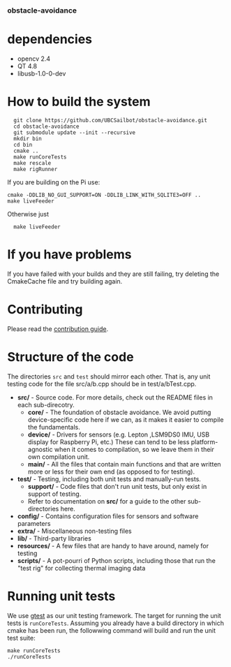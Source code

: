 ### obstacle-avoidance

# dependencies

- opencv 2.4
- QT 4.8
- libusb-1.0-0-dev

# How to build the system

```
  git clone https://github.com/UBCSailbot/obstacle-avoidance.git
  cd obstacle-avoidance
  git submodule update --init --recursive
  mkdir bin
  cd bin
  cmake ..
  make runCoreTests
  make rescale
  make rigRunner
```
If you are building on the Pi use:
```
cmake -DDLIB_NO_GUI_SUPPORT=ON -DDLIB_LINK_WITH_SQLITE3=OFF ..
make liveFeeder
```  
Otherwise just
```
  make liveFeeder
```    
# If you have problems
  If you have failed with your builds and they are still failing, try deleting the CmakeCache file and try building again.

# Contributing
Please read the [contribution guide](CONTRIBUTING.md).


# Structure of the code
The directories `src` and `test` should mirror each other. That is, any unit testing code for 
the file src/a/b.cpp should be in test/a/bTest.cpp.

-   **src/** - Source code. For more details, check out the README files in each sub-direcotry.
    -   **core/** - The foundation of obstacle avoidance. We avoid putting device-specific code 
    here if we can, as it makes it easier to compile the fundamentals.
    -   **device/** - Drivers for sensors (e.g. Lepton ,LSM9DS0 IMU, USB display for Raspberry Pi, etc.) 
    These can tend to be less platform-agnostic when it comes to compilation, so we leave them
    in their own compilation unit. 
    -   **main/** - All the files that contain main functions and that are written more or less
     for their own end (as opposed to for testing).
-   **test/** - Testing, including both unit tests and manually-run tests.
    -   **support/** - Code files that don't run unit tests, but only exist in support of testing.
    -   Refer to documentation on **src/** for a guide to the other sub-directories here. 
-   **config/** - Contains configuration files for sensors and software parameters
-   **extra/** - Miscellaneous non-testing files
-   **lib/** - Third-party libraries
-   **resources/** - A few files that are handy to have around, namely for testing
-   **scripts/** - A pot-pourri of Python scripts, including those that run the "test rig" for collecting thermal imaging data

# Running unit tests

We use [gtest](https://github.com/google/googletest) as our unit testing framework.
The target for running the unit tests is `runCoreTests`. Assuming you already have a 
build directory in which cmake has been run, the followwing command will build and run
the unit test suite:
 
 ``` 
 make runCoreTests 
 ./runCoreTests 
 ```
 
 

